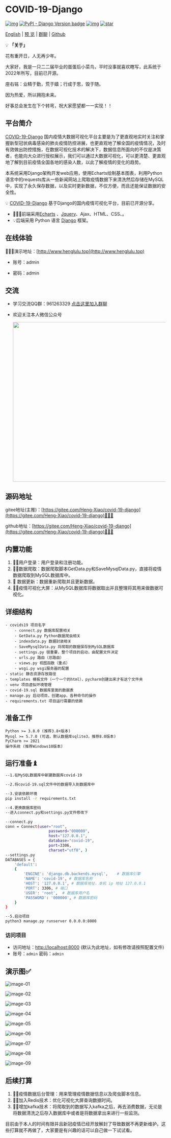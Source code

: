 # COVID-19-Django

[![img](https://img.shields.io/badge/python-%3E=3.8.x-green.svg)](https://python.org/)  [![PyPI - Django Version badge](https://img.shields.io/badge/django%20versions-4.1-blue)](https://docs.djangoproject.com/zh-hans/4.1/) [![img](https://img.shields.io/badge/Echats-%3E%3D%204.2.1-brightgreen)](https://echarts.apache.org/zh/index.html) [![star](https://gitee.com/elunez/eladmin/badge/star.svg?theme=white)](https://gitee.com/elunez/eladmin)

[English](./README.en.md) | [预 览](http://www.henglulu.top)  | [群聊](https://jq.qq.com/?_wv=1027&k=sLyuUZHU) | [Github](https://github.com/liqianglog/django-vue-admin) 


💡 **「关于」**

花有重开日，人无再少年。

大家好，我是一只二二届毕业的蛋蛋后小菜鸟，平时没事就喜欢瞎写，此系统于2022年所写，目前已开源。

座右铭：业精于勤，荒于嬉；行成于思，毁于随。

因为热爱，所以拥抱未来。

好事总会发生在下个转弯，祝大家愿望都一一实现！！

## 平台简介

[COVID-19-Django](https://gitee.com/Heng-Xiao/covid-19-django) 国内疫情大数据可视化平台主要是为了更直观地实时关注和掌握新型冠状病毒感染的肺炎疫情防控进展，也更直观地了解全国的疫情情况，及时有效做出防控措施，在数据可视化技术的解决下，数据信息所面向的不仅是决策者，也能向大众进行授权展示，我们可以通过大数据可视化，可以更清楚、更直观地了解到目前疫情全国各地的感染人数，以此了解疫情的变化的趋势。

本系统采用Django架构开发web应用，使用Echarts绘制基本图表，利用Python语言中的requests库从一些新闻网站上爬取疫情数据下来清洗然后存储在MySQL中，实现了永久保存数据，以及实时更新数据，不仅方便，而且还能保证数据的安全性。

💡 [COVID-19-Django](https://gitee.com/Heng-Xiao/covid-19-django) 基于Django的国内疫情可视化平台，目前已开源分享。



* 🧑‍🤝‍🧑前端采用[Echarts](https://echarts.apache.org/zh/index.html) 、[Jquery](https://jquery.com/)、Ajax、HTML、CSS、。
* 💡后端采用 Python 语言 [Django](https://www.djangoproject.com/) 框架。



## 在线体验

👩‍👧‍👦演示地址：[http://www.henglulu.top](http://www.henglulu.top) 

- 账号：admin 

- 密码：admin




## 交流

- 学习交流QQ群：961263329     [点击这里加入群聊](https://jq.qq.com/?_wv=1027&k=sLyuUZHU)

- 欢迎关注本人微信公众号

  <img src='static/img/10.png' width='500'>


## 源码地址

gitee地址(主推)：[https://gitee.com/Heng-Xiao/covid-19-django](https://gitee.com/Heng-Xiao/covid-19-django)👩‍👦‍👦

github地址：[https://gitee.com/Heng-Xiao/covid-19-django](https://gitee.com/Heng-Xiao/covid-19-django)👩‍👦‍👦



## 内置功能

1.  👨‍⚕️用户登录：用户登录和注册功能。
2.  👩‍⚕️数据爬取：数据爬取脚本GetData.py和SaveMysqlData.py，直接将疫情数据爬取到MySQL数据库中。
3.   :grapes: 数据更新：数据重新爬取并且更新数据。
4.  👨‍🎓疫情可视化大屏：从MySQL数据库将数据取出并且整理将其用来做数据可视化。



## 详细结构

```
- covids19 项目名字
    - connect.py 数据库配置相关
    - GetData.py Python数据爬虫相关
    - indexdata.py 数据封装相关
    - SaveMysqlData.py 将爬取的数据保存到MySQL数据库
    - settings.py 很重要，整个项目的启动，由配置文件决定
    - urls.py 路由（总路由）
    - views.py 视图函数（重点）
    - wsgi.py wsgi服务器的配置
- static 静态资源存放路径
- templates 模板文件（一个一个的html），pycharm创建出来才有这个文件夹
- venv 项目虚拟环境管理
- covid-19.sql 数据库里面的数据表
- manage.py 启动项目，创建app，各种命令的操作
- requirements.txt 项目运行需要的依赖
```



## 准备工作
~~~
Python >= 3.8.0 (推荐3.8+版本)
Mysql >= 5.7.0 (可选，默认数据库sqlite3，推荐8.0版本)
PyCharm >= 2021
操作系统 (推荐Windows10版本)
~~~

## 运行准备♝

```bash
--1.在MySQL数据库中新建数据库covid-19

--2.将covid-19.sql文件中的数据导入到数据库中

--3.安装依赖环境
pip install -r requirements.txt

--4.更换数据库密码
--进入connect.py和settings.py文件修改下

--connect.py
conn = Connect(user="root",
                   password="000000",
                   host="127.0.0.1",
                   database="covid-19",
                   port=3306,
                   charset="utf8", )
--settings.py
DATABASES = {
    'default':
    {
        'ENGINE': 'django.db.backends.mysql',    # 数据库引擎
        'NAME': 'covid-19', # 数据库名称
        'HOST': '127.0.0.1', # 数据库地址，本机 ip 地址 127.0.0.1
        'PORT': 3306, # 端口
        'USER': 'root',  # 数据库用户名
        'PASSWORD': '000000', # 数据库密码
    }
}

--5.启动项目
python3 manage.py runserver 0.0.0.0:8000
```


### 访问项目

- 访问地址：[http://localhost:8000](http://localhost:8000) (默认为此地址，如有修改请按照配置文件)
- 账号：`admin` 密码：`admin`



## 演示图✅

![image-01](static/img/1.png)

![image-02](static/img/2.png)

![image-03](static/img/3.jpg)

![image-04](static/img/4.jpg)

![image-05](static/img/5.jpg)

![image-06](static/img/6.jpg)

![image-07](static/img/7.jpg)

![image-08](static/img/8.jpg)

![image-09](static/img/9.jpg)



## 后续打算

1.  👨‍⚕️疫情数据后台管理：用来管理疫情数据信息以及爬虫脚本信息。
2.  👩‍⚕️加入Redis技术：优化可视化大屏查询数据时间。
3.  👨‍🎓增加kafka技术：将爬取到的数据写入kafka之后，再去消费数据，无论是将数据清洗之后存入数据库中或者是将数据拿出来进行一些监测。

目前由于本人的时间有限并且新冠疫情已经开放解封了导致数据不再更新维护。这些打算就不再做了，大家要是有兴趣的话可以自己做一下试试看。